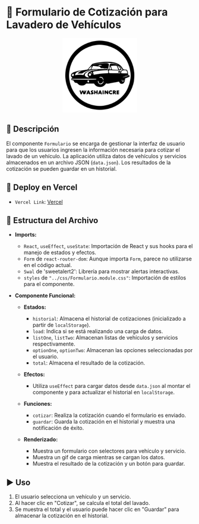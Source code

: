 # 🚗 Formulario de Cotización para Lavadero de Vehículos

<p align="center">
  <img src="./public/logo1.svg" alt="Logo de la aplicación" width="200" height="200">
</p>

## 📝 Descripción
El componente `Formulario` se encarga de gestionar la interfaz de usuario para que los usuarios ingresen la información necesaria para cotizar el lavado de un vehículo. La aplicación utiliza datos de vehículos y servicios almacenados en un archivo JSON (`data.json`). Los resultados de la cotización se pueden guardar en un historial.

## 🚀 Deploy en Vercel
- `Vercel Link`: <a target="_blank" href="https://cotizador-react-final-untref.vercel.app/">Vercel</a>

## 📁 Estructura del Archivo
- **Imports:**
  - `React`, `useEffect`, `useState`: Importación de React y sus hooks para el manejo de estados y efectos.
  - `Form` de `react-router-dom`: Aunque importa `Form`, parece no utilizarse en el código actual.
  - `Swal` de 'sweetalert2': Librería para mostrar alertas interactivas.
  - `styles` de `"../css/Formulario.module.css"`: Importación de estilos para el componente.

- **Componente Funcional:**
  - **Estados:**
    - `historial`: Almacena el historial de cotizaciones (inicializado a partir de `localStorage`).
    - `load`: Indica si se está realizando una carga de datos.
    - `listOne`, `listTwo`: Almacenan listas de vehículos y servicios respectivamente.
    - `optionOne`, `optionTwo`: Almacenan las opciones seleccionadas por el usuario.
    - `total`: Almacena el resultado de la cotización.

  - **Efectos:**
    - Utiliza `useEffect` para cargar datos desde `data.json` al montar el componente y para actualizar el historial en `localStorage`.

  - **Funciones:**
    - `cotizar`: Realiza la cotización cuando el formulario es enviado.
    - `guardar`: Guarda la cotización en el historial y muestra una notificación de éxito.

  - **Renderizado:**
    - Muestra un formulario con selectores para vehículo y servicio.
    - Muestra un gif de carga mientras se cargan los datos.
    - Muestra el resultado de la cotización y un botón para guardar.

## ▶️ Uso
1. El usuario selecciona un vehículo y un servicio.
2. Al hacer clic en "Cotizar", se calcula el total del lavado.
3. Se muestra el total y el usuario puede hacer clic en "Guardar" para almacenar la cotización en el historial.
